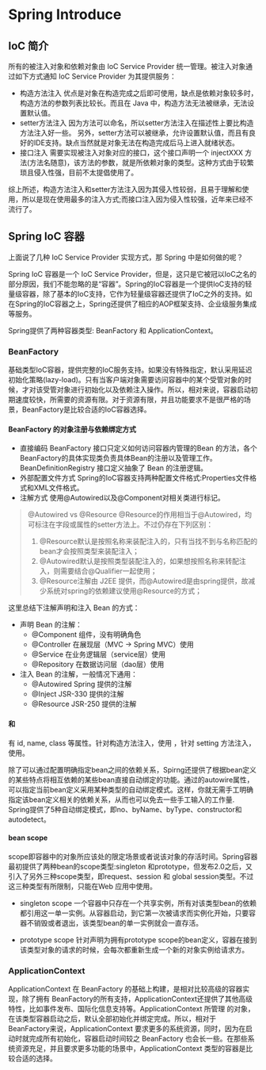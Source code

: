 # Spring Introduce

## IoC 简介
所有的被注入对象和依赖对象由 IoC Service Provider 统一管理。被注入对象通过如下方式通知 IoC Service Provider 为其提供服务：
- 构造方法注入
优点是对象在构造完成之后即可使用，缺点是依赖对象较多时，构造方法的参数列表比较长。而且在 Java 中，构造方法无法被继承，无法设置默认值。
- setter方法注入
因为方法可以命名，所以setter方法注入在描述性上要比构造方法注入好一些。 另外，setter方法可以被继承，允许设置默认值，而且有良好的IDE支持。缺点当然就是对象无法在构造完成后马上进入就绪状态。
- 接口注入
需要实现被注入对象对应的接口，这个接口声明一个 injectXXX 方法(方法名随意)，该方法的参数，就是所依赖对象的类型。这种方式由于较繁琐且侵入性强，目前不太提倡使用了。

综上所述，构造方法注入和setter方法注入因为其侵入性较弱，且易于理解和使用，所以是现在使用最多的注入方式;而接口注入因为侵入性较强，近年来已经不流行了。

## Spring IoC 容器
上面说了几种 IoC Service Provider 实现方式，那 Spring 中是如何做的呢？

Spring IoC 容器是一个 IoC Service Provider，但是，这只是它被冠以IoC之名的部分原因，我们不能忽略的是“容器”。Spring的IoC容器是一个提供IoC支持的轻量级容器，除了基本的IoC支持，它作为轻量级容器还提供了IoC之外的支持。如在Spring的IoC容器之上，Spring还提供了相应的AOP框架支持、企业级服务集成等服务。

Spring提供了两种容器类型: BeanFactory 和 ApplicationContext。

### BeanFactory
基础类型IoC容器，提供完整的IoC服务支持。如果没有特殊指定，默认采用延迟初始化策略(lazy-load)。只有当客户端对象需要访问容器中的某个受管对象的时候，才对该受管对象进行初始化以及依赖注入操作。所以，相对来说，容器启动初期速度较快，所需要的资源有限。对于资源有限，并且功能要求不是很严格的场景，BeanFactory是比较合适的IoC容器选择。

#### BeanFactory 的对象注册与依赖绑定方式
- 直接编码
BeanFactory 接口只定义如何访问容器内管理的Bean 的方法，各个BeanFactory的具体实现类负责具体Bean的注册以及管理工作。 BeanDefinitionRegistry 接口定义抽象了 Bean 的注册逻辑。
- 外部配置文件方式
Spring的IoC容器支持两种配置文件格式:Properties文件格式和XML文件格式。
- 注解方式
使用@Autowired以及@Component对相关类进行标记。

> @Autowired vs @Resource
> @Resource的作用相当于@Autowired，均可标注在字段或属性的setter方法上。不过仍存在下列区别：
> 1. @Resource默认是按照名称来装配注入的，只有当找不到与名称匹配的bean才会按照类型来装配注入；
> 2. @Autowired默认是按照类型装配注入的，如果想按照名称来转配注入，则需要结合@Qualifier一起使用；
> 3. @Resource注解由 J2EE 提供，而@Autowired是由spring提供，故减少系统对spring的依赖建议使用@Resource的方式；

这里总结下注解声明和注入 Bean 的方式：
- 声明 Bean 的注解：
    - @Component 
    组件，没有明确角色
    - @Controller
    在展现层（MVC -> Spring MVC）使用
    - @Service 
    在业务逻辑层（service层）使用
    - @Repository 
    在数据访问层（dao层）使用
- 注入 Bean 的注解，一般情况下通用：
    - @Autowired 
    Spring 提供的注解
    - @Inject
    JSR-330 提供的注解
    - @Resource
    JSR-250 提供的注解

#### <beans> 和 <bean>
<bean> 有 id, name, class 等属性。针对构造方法注入，使用 <constructor-arg>，针对 setting 方法注入，使用<property>。

除了可以通过配置明确指定bean之间的依赖关系，Spirng还提供了根据bean定义的某些特点将相互依赖的某些bean直接自动绑定的功能。通过<bean>的autowire属性，可以指定当前bean定义采用某种类型的自动绑定模式。这样，你就无需手工明确指定该bean定义相关的依赖关系，从而也可以免去一些手工输入的工作量.
Spring提供了5种自动绑定模式，即no、byName、byType、constructor和autodetect。 

#### bean scope
scope即容器中的对象所应该处的限定场景或者说该对象的存活时间。Spring容器最初提供了两种bean的scope类型:singleton 和prototype，但发布2.0之后，又引入了另外三种scope类型，即request、session 和 global session类型。不过这三种类型有所限制，只能在Web 应用中使用。

- singleton scope
一个容器中只存在一个共享实例，所有对该类型bean的依赖都引用这一单一实例。从容器启动，到它第一次被请求而实例化开始，只要容器不销毁或者退出，该类型bean的单一实例就会一直存活。

- prototype scope
针对声明为拥有prototype scope的bean定义，容器在接到该类型对象的请求的时候，会每次都重新生成一个新的对象实例给请求方。

### ApplicationContext
ApplicationContext 在 BeanFactory 的基础上构建，是相对比较高级的容器实现，除了拥有 BeanFactory的所有支持，ApplicationContext还提供了其他高级特性，比如事件发布、国际化信息支持等。ApplicationContext 所管理 的对象，在该类型容器启动之后，默认全部初始化并绑定完成。所以，相对于 BeanFactory来说，ApplicationContext 要求更多的系统资源，同时，因为在启动时就完成所有初始化，容器启动时间较之 BeanFactory 也会长一些。在那些系统资源充足，并且要求更多功能的场景中，ApplicationContext 类型的容器是比较合适的选择。

